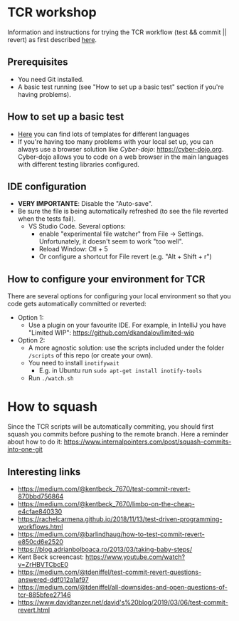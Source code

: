 # TCR workshop
Information and instructions for trying the TCR workflow (test && commit || revert) as first described [here](https://medium.com/@kentbeck_7670/test-commit-revert-870bbd756864).


## Prerequisites
* You need Git installed.
* A basic test running (see "How to set up a basic test" section if you're having problems).


## How to set up a basic test
* [Here](https://github.com/swkBerlin/kata-bootstraps) you can find lots of templates for different languages
* If you're having too many problems with your local set up, you can always use a browser solution like *Cyber-dojo*: https://cyber-dojo.org. Cyber-dojo allows you to code on a web browser in the main languages with different testing libraries configured.


## IDE configuration
* **VERY IMPORTANTE**: Disable the "Auto-save".
* Be sure the file is being automatically refreshed (to see the file reverted when the tests fail).
    - VS Studio Code. Several options: 
        - enable "experimental file watcher" from File -> Settings. Unfortunately, it doesn't seem to work "too well".
        - Reload Window: Ctl + 5
        - Or configure a shortcut for File revert (e.g. "Alt + Shift + r")


## How to configure your environment for TCR
There are several options for configuring your local environment so that you code gets automatically committed or reverted:
* Option 1:
    - Use a plugin on your favourite IDE. For example, in IntelliJ you have "Limited WIP": https://github.com/dkandalov/limited-wip
* Option 2:
    - A more agnostic solution: use the scripts included under the folder `/scripts` of this repo (or create your own).
    - You need to install `inotifywait`
        - E.g. in Ubuntu run `sudo apt-get install inotify-tools`
    - Run `./watch.sh`


# How to squash
Since the TCR scripts will be automatically commiting, you should first squash you commits before pushing to the remote branch.
Here a reminder about how to do it: https://www.internalpointers.com/post/squash-commits-into-one-git


## Interesting links
* https://medium.com/@kentbeck_7670/test-commit-revert-870bbd756864 
* https://medium.com/@kentbeck_7670/limbo-on-the-cheap-e4cfae840330 
* https://rachelcarmena.github.io/2018/11/13/test-driven-programming-workflows.html 
* https://medium.com/@barlindhaug/how-to-test-commit-revert-e850cd6e2520 
* https://blog.adrianbolboaca.ro/2013/03/taking-baby-steps/ 
* Kent Beck screencast: https://www.youtube.com/watch?v=ZrHBVTCbcE0 
* https://medium.com/@tdeniffel/test-commit-revert-questions-answered-ddf012a1af97 
* https://medium.com/@tdeniffel/all-downsides-and-open-questions-of-tcr-885bfee27146 
* https://www.davidtanzer.net/david's%20blog/2019/03/06/test-commit-revert.html 